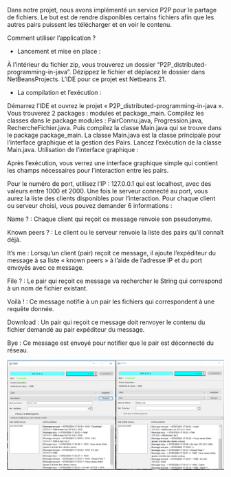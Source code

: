 Dans notre projet, nous avons implémenté un service P2P pour le partage de fichiers. Le but est de rendre disponibles certains fichiers afin que les autres pairs puissent les télécharger et en voir le contenu.

Comment utiliser l’application ?

* Lancement et mise en place :

À l’intérieur du fichier zip, vous trouverez un dossier “P2P_distributed-programming-in-java”.
Dézippez le fichier et déplacez le dossier dans NetBeansProjects.
L’IDE pour ce projet est Netbeans 21.


* La compilation et l’exécution :

Démarrez l’IDE et ouvrez le projet « P2P_distributed-programming-in-java ». Vous trouverez 2 packages : modules et package_main.
Compilez les classes dans le package modules : PairConnu.java, Progression.java, RechercheFichier.java.
Puis compilez la classe Main.java qui se trouve dans le package package_main.
La classe Main.java est la classe principale pour l’interface graphique et la gestion des Pairs.
Lancez l’exécution de la classe Main.java.
Utilisation de l’interface graphique :

Après l’exécution, vous verrez une interface graphique simple qui contient les champs nécessaires pour l’interaction entre les pairs.

Pour le numéro de port, utilisez l’IP : 127.0.0.1 qui est localhost, avec des valeurs entre 1000 et 2000. Une fois le serveur connecté au port, vous aurez la liste des clients disponibles pour l’interaction. Pour chaque client ou serveur choisi, vous pouvez demander 6 informations :

Name ? : Chaque client qui reçoit ce message renvoie son pseudonyme.

Known peers ? : Le client ou le serveur renvoie la liste des pairs qu’il connaît déjà.

It’s me : Lorsqu’un client (pair) reçoit ce message, il ajoute l’expéditeur du message à sa liste « known peers » à l’aide de l’adresse IP et du port envoyés avec ce message.

File ? : Le pair qui reçoit ce message va rechercher le String qui correspond à un nom de fichier existant.

Voilà ! : Ce message notifie à un pair les fichiers qui correspondent à une requête donnée.

Download : Un pair qui reçoit ce message doit renvoyer le contenu du fichier demandé au pair expéditeur du message.

Bye : Ce message est envoyé pour notifier que le pair est déconnecté du réseau.

![PEER EXECUTION](https://github.com/saidigui/P2P_distributed-programming-in-java/blob/main/application_en_execution.png)
